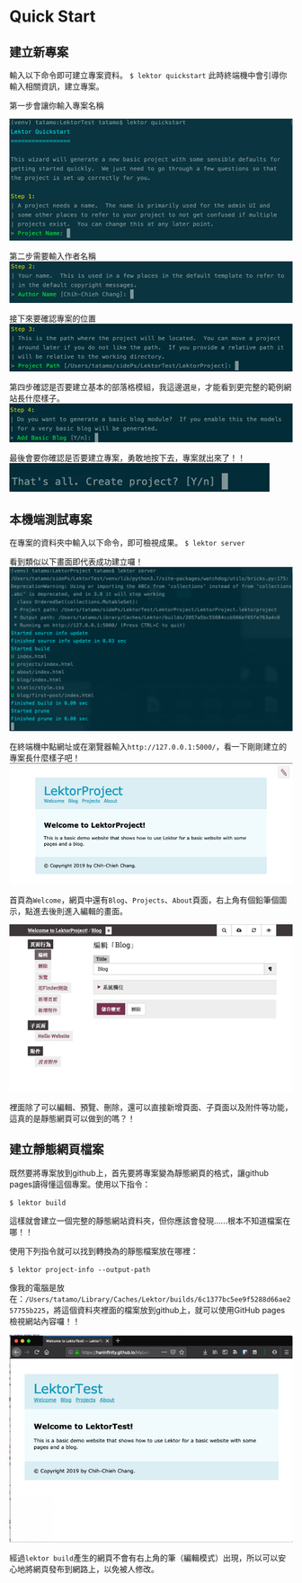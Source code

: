 Quick Start
===

## 建立新專案

輸入以下命令即可建立專案資料。
`$ lektor quickstart`
此時終端機中會引導你輸入相關資訊，建立專案。

第一步會讓你輸入專案名稱

![Step1](../assets/20190904120845.png)

第二步需要輸入作者名稱
![Step2](../assets/20190904121148.png)

接下來要確認專案的位置
![Step3](../assets/20190904121304.png)

第四步確認是否要建立基本的部落格模組，我這邊選`是`，才能看到更完整的範例網站長什麼樣子。
![Step4](../assets/20190904121448.png)

最後會要你確認是否要建立專案，勇敢地按下去，專案就出來了！！
![Create Project](../assets/20190904121811.png)

## 本機端測試專案

在專案的資料夾中輸入以下命令，即可檢視成果。
`$ lektor server`

看到類似以下畫面即代表成功建立囉！
![lektor server result](../assets/20190904122802.png)

在終端機中點網址或在瀏覽器輸入`http://127.0.0.1:5000/`，看一下剛剛建立的專案長什麼樣子吧！
![首頁畫面](../assets/20190904123242.png)

首頁為`Welcome`，網頁中還有`Blog`、`Projects`、`About`頁面，右上角有個鉛筆個圖示，點進去後則進入編輯的畫面。

![edit page](../assets/20190904123954.png)

裡面除了可以編輯、預覽、刪除，還可以直接新增頁面、子頁面以及附件等功能，這真的是靜態網頁可以做到的嗎？！

## 建立靜態網頁檔案

既然要將專案放到github上，首先要將專案變為靜態網頁的格式，讓github pages讀得懂這個專案。使用以下指令：

`$ lektor build`

這樣就會建立一個完整的靜態網站資料夾，但你應該會發現......根本不知道檔案在哪！！

使用下列指令就可以找到轉換為的靜態檔案放在哪裡：

`$ lektor project-info --output-path`

像我的電腦是放在：`/Users/tatamo/Library/Caches/Lektor/builds/6c1377bc5ee9f5288d66ae257755b225`，將這個資料夾裡面的檔案放到github上，就可以使用GitHub pages檢視網站內容囉！！

![github pages](../assets/20190908122549.png)

經過`lektor build`產生的網頁不會有右上角的筆（編輯模式）出現，所以可以安心地將網頁發布到網路上，以免被人修改。
